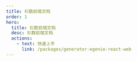 ```yaml
---
title: 衫数前端文档
order: 1
hero:
  title: 衫数前端文档
  desc: 衫数前端文档
  actions:
    - text: 快速上手
      link: /packages/generator-egenie-react-web
---
```

